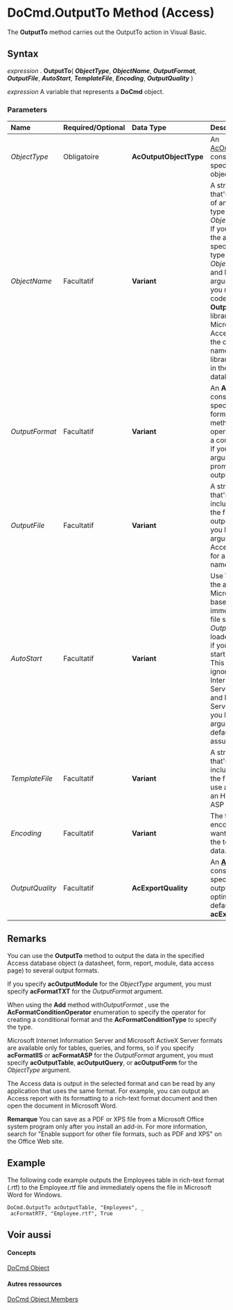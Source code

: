 
# DoCmd.OutputTo Method (Access)

The  **OutputTo** method carries out the OutputTo action in Visual Basic.
 


## Syntax

*expression* . **OutputTo**( ***ObjectType***, ***ObjectName***, ***OutputFormat***, ***OutputFile***, ***AutoStart***, ***TemplateFile***, ***Encoding***, ***OutputQuality*** )
 

 
*expression* A variable that represents a **DoCmd** object.
 

 

### Parameters



|**Name**|**Required/Optional**|**Data Type**|**Description**|
|:-----|:-----|:-----|:-----|
| _ObjectType_|Obligatoire|**AcOutputObjectType**|An [AcOutputObjectType](07352409-f01a-84d0-495d-87c318223e5c.md) constant that specifies the type of object to output.|
| _ObjectName_|Facultatif|**Variant**|A string expression that's the valid name of an object of the type selected by the  _ObjectType_ argument. If you want to output the active object, specify the object's type for the _ObjectType_ argument and leave this argument blank. If you run Visual Basic code containing the **OutputTo** method in a library database, Microsoft Office Access searches for the object with this name, first in the library database, then in the current database.|
| _OutputFormat_|Facultatif|**Variant**|An  **AcFormat** constant that specifies the output format. Use the **Add** method to specify the operator for creating a conditional format. If you omit this argument, Access prompts you for the output format.|
| _OutputFile_|Facultatif|**Variant**|A string expression that's the full name, including the path, of the file you want to output the object to. If you leave this argument blank, Access prompts you for an output file name.|
| _AutoStart_|Facultatif|**Variant**|Use  **True** (?1) to start the appropriate Microsoft Windows?based application immediately, with the file specified by the _OutputFile_ argument loaded. Use **False** (0) if you don't want to start the application. This argument is ignored for Microsoft Internet Information Server (.htx, .idc) files and Microsoft ActiveX Server (*.asp) files. If you leave this argument blank, the default ( **False** ) is assumed.|
| _TemplateFile_|Facultatif|**Variant**|A string expression that's the full name, including the path, of the file you want to use as a template for an HTML, HTX, or ASP file.|
| _Encoding_|Facultatif|**Variant**|The type of character encoding format you want used to output the text or HTML data. |
| _OutputQuality_|Facultatif|**AcExportQuality**|An  **[AcExportQuality](7b7f427e-4690-9689-d428-ed469cec920a.md)** constant that specifies the type of output device to optimize for. The default value is **acExportQualityPrint**.|

## Remarks

You can use the  **OutputTo** method to output the data in the specified Access database object (a datasheet, form, report, module, data access page) to several output formats.
 

 
If you specify  **acOutputModule** for the _ObjectType_ argument, you must specify **acFormatTXT** for the _OutputFormat_ argument.
 

 
When using the  **Add** method with*OutputFormat* , use the **AcFormatConditionOperator** enumeration to specify the operator for creating a conditional format and the **AcFormatConditionType** to specify the type.
 

 
Microsoft Internet Information Server and Microsoft ActiveX Server formats are available only for tables, queries, and forms, so if you specify  **acFormatIIS** or **acFormatASP** for the _OutputFormat_ argument, you must specify **acOutputTable**, **acOutputQuery**, or **acOutputForm** for the _ObjectType_ argument.
 

 
The Access data is output in the selected format and can be read by any application that uses the same format. For example, you can output an Access report with its formatting to a rich-text format document and then open the document in Microsoft Word.
 

 

 **Remarque**  You can save as a PDF or XPS file from a Microsoft Office system program only after you install an add-in. For more information, search for "Enable support for other file formats, such as PDF and XPS" on the Office Web site.
 


## Example

The following code example outputs the Employees table in rich-text format (.rtf) to the Employee.rtf file and immediately opens the file in Microsoft Word for Windows.
 

 

```
DoCmd.OutputTo acOutputTable, "Employees", _ 
 acFormatRTF, "Employee.rtf", True
```


## Voir aussi


#### Concepts


 
[DoCmd Object](3ce44cca-9979-0a1e-9787-079a52ce528f.md)
#### Autres ressources


 
[DoCmd Object Members](http://msdn.microsoft.com/library/3e7ade9e-86e4-0751-188b-5d31c9101651%28Office.15%29.aspx)
